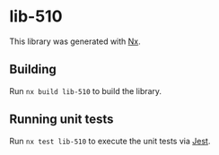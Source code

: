 # lib-510

This library was generated with [Nx](https://nx.dev).

## Building

Run `nx build lib-510` to build the library.

## Running unit tests

Run `nx test lib-510` to execute the unit tests via [Jest](https://jestjs.io).

